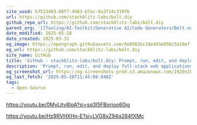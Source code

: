 ```yaml
---
site_uuid: b7533483-88f7-4083-b7ac-8a3f14c310f6
url: https://github.com/stackblitz-labs/bolt.diy
github_repo_url: https://github.com/stackblitz-labs/bolt.diy
parent_org: '[[Tooling/AI-Toolkit/Generative AI/Code Generators/Bolt.new|Bolt.new]]'
date_modified: 2025-05-28
date_created: 2025-03-31
og_image: https://opengraph.githubassets.com/6e6582bc19e443e056c5a10eff722f3caaed5de515f70196b827ed01bfc8cf34/stackblitz-labs/bolt.diy
og_url: https://github.com/stackblitz-labs/bolt.diy
site_name: GitHub
title: 'GitHub - stackblitz-labs/bolt.diy: Prompt, run, edit, and deploy full-stack web applications using any LLM you want!'
description: 'Prompt, run, edit, and deploy full-stack web applications using any LLM you want! - stackblitz-labs/bolt.diy'
og_screenshot_url: https://og-screenshots-prod.s3.amazonaws.com/1920x1080/80/false/5b51ae5a7ffceb4e7884bb8d1bca7d2f8ba4e1e0181074da2fafe1ef839fb4c6.jpeg
og_last_fetch: '2025-05-28T11:45:08.848Z'
tags:
  - Open-Source
---
```


https://youtu.be/0MyLjtv8IoA?si=sq3l5FBorioo60jg

https://youtu.be/Hz9RVHXHn-E?si=LVG8xZ94q284fXMc